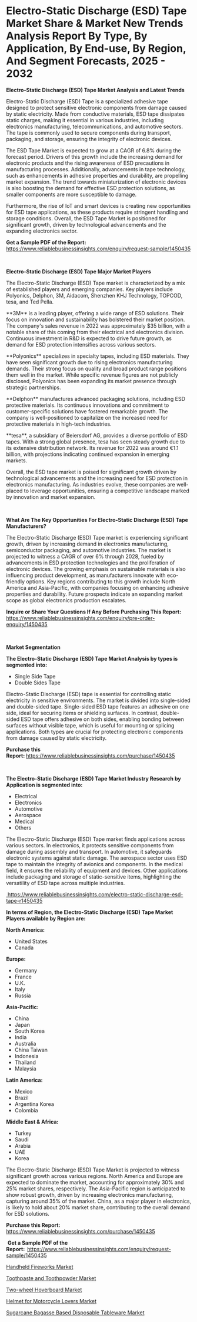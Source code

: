 <p><h1>Electro-Static Discharge (ESD) Tape Market Share & Market New Trends Analysis Report By Type, By Application, By End-use, By Region, And Segment Forecasts, 2025 - 2032</h1></p><p><strong>Electro-Static Discharge (ESD) Tape Market Analysis and Latest Trends</strong></p>
<p><p>Electro-Static Discharge (ESD) Tape is a specialized adhesive tape designed to protect sensitive electronic components from damage caused by static electricity. Made from conductive materials, ESD tape dissipates static charges, making it essential in various industries, including electronics manufacturing, telecommunications, and automotive sectors. The tape is commonly used to secure components during transport, packaging, and storage, ensuring the integrity of electronic devices.</p><p>The ESD Tape Market is expected to grow at a CAGR of 6.8% during the forecast period. Drivers of this growth include the increasing demand for electronic products and the rising awareness of ESD precautions in manufacturing processes. Additionally, advancements in tape technology, such as enhancements in adhesive properties and durability, are propelling market expansion. The trend towards miniaturization of electronic devices is also boosting the demand for effective ESD protection solutions, as smaller components are more susceptible to damage.</p><p>Furthermore, the rise of IoT and smart devices is creating new opportunities for ESD tape applications, as these products require stringent handling and storage conditions. Overall, the ESD Tape Market is positioned for significant growth, driven by technological advancements and the expanding electronics sector.</p></p>
<p><strong>Get a Sample PDF of the Report:&nbsp;</strong> <a href="https://www.reliablebusinessinsights.com/enquiry/request-sample/1450435?utm_campaign=116&utm_medium=2&utm_source=Github&utm_content=ia&utm_term=05042025&utm_id=electro-static-discharge-esd-tape">https://www.reliablebusinessinsights.com/enquiry/request-sample/1450435</a></p>
<p>&nbsp;</p>
<p><strong>Electro-Static Discharge (ESD) Tape Major Market Players</strong></p>
<p><p>The Electro-Static Discharge (ESD) Tape market is characterized by a mix of established players and emerging companies. Key players include Polyonics, Delphon, 3M, Aidacom, Shenzhen KHJ Technology, TOPCOD, tesa, and Ted Pella.</p><p>**3M** is a leading player, offering a wide range of ESD solutions. Their focus on innovation and sustainability has bolstered their market position. The company's sales revenue in 2022 was approximately $35 billion, with a notable share of this coming from their electrical and electronics division. Continuous investment in R&D is expected to drive future growth, as demand for ESD protection intensifies across various sectors.</p><p>**Polyonics** specializes in specialty tapes, including ESD materials. They have seen significant growth due to rising electronics manufacturing demands. Their strong focus on quality and broad product range positions them well in the market. While specific revenue figures are not publicly disclosed, Polyonics has been expanding its market presence through strategic partnerships.</p><p>**Delphon** manufactures advanced packaging solutions, including ESD protective materials. Its continuous innovations and commitment to customer-specific solutions have fostered remarkable growth. The company is well-positioned to capitalize on the increased need for protective materials in high-tech industries.</p><p>**tesa**, a subsidiary of Beiersdorf AG, provides a diverse portfolio of ESD tapes. With a strong global presence, tesa has seen steady growth due to its extensive distribution network. Its revenue for 2022 was around €1.1 billion, with projections indicating continued expansion in emerging markets.</p><p>Overall, the ESD tape market is poised for significant growth driven by technological advancements and the increasing need for ESD protection in electronics manufacturing. As industries evolve, these companies are well-placed to leverage opportunities, ensuring a competitive landscape marked by innovation and market expansion.</p></p>
<p>&nbsp;</p>
<p><strong>What Are The Key Opportunities For Electro-Static Discharge (ESD) Tape Manufacturers?</strong></p>
<p><p>The Electro-Static Discharge (ESD) Tape market is experiencing significant growth, driven by increasing demand in electronics manufacturing, semiconductor packaging, and automotive industries. The market is projected to witness a CAGR of over 6% through 2028, fueled by advancements in ESD protection technologies and the proliferation of electronic devices. The growing emphasis on sustainable materials is also influencing product development, as manufacturers innovate with eco-friendly options. Key regions contributing to this growth include North America and Asia-Pacific, with companies focusing on enhancing adhesive properties and durability. Future prospects indicate an expanding market scope as global electronics production escalates.</p></p>
<p><strong>Inquire or Share Your Questions If Any Before Purchasing This Report:</strong> <a href="https://www.reliablebusinessinsights.com/enquiry/pre-order-enquiry/1450435?utm_campaign=116&utm_medium=2&utm_source=Github&utm_content=ia&utm_term=05042025&utm_id=electro-static-discharge-esd-tape">https://www.reliablebusinessinsights.com/enquiry/pre-order-enquiry/1450435</a></p>
<p>&nbsp;</p>
<p><strong>Market Segmentation</strong></p>
<p><strong>The Electro-Static Discharge (ESD) Tape Market Analysis by types is segmented into:</strong></p>
<p><ul><li>Single Side Tape</li><li>Double Sides Tape</li></ul></p>
<p><p>Electro-Static Discharge (ESD) tape is essential for controlling static electricity in sensitive environments. The market is divided into single-sided and double-sided tape. Single-sided ESD tape features an adhesive on one side, ideal for securing items or shielding surfaces. In contrast, double-sided ESD tape offers adhesive on both sides, enabling bonding between surfaces without visible tape, which is useful for mounting or splicing applications. Both types are crucial for protecting electronic components from damage caused by static electricity.</p></p>
<p><strong>Purchase this Report:&nbsp;</strong><a href="https://www.reliablebusinessinsights.com/purchase/1450435?utm_campaign=116&utm_medium=2&utm_source=Github&utm_content=ia&utm_term=05042025&utm_id=electro-static-discharge-esd-tape">https://www.reliablebusinessinsights.com/purchase/1450435</a></p>
<p>&nbsp;</p>
<p><strong>The Electro-Static Discharge (ESD) Tape Market Industry Research by Application is segmented into:</strong></p>
<p><ul><li>Electrical</li><li>Electronics</li><li>Automotive</li><li>Aerospace</li><li>Medical</li><li>Others</li></ul></p>
<p><p>The Electro-Static Discharge (ESD) Tape market finds applications across various sectors. In electronics, it protects sensitive components from damage during assembly and transport. In automotive, it safeguards electronic systems against static damage. The aerospace sector uses ESD tape to maintain the integrity of avionics and components. In the medical field, it ensures the reliability of equipment and devices. Other applications include packaging and storage of static-sensitive items, highlighting the versatility of ESD tape across multiple industries.</p></p>
<p><a href="https://www.reliablebusinessinsights.com/electro-static-discharge-esd-tape-r1450435?utm_campaign=116&utm_medium=2&utm_source=Github&utm_content=ia&utm_term=05042025&utm_id=electro-static-discharge-esd-tape">&nbsp;https://www.reliablebusinessinsights.com/electro-static-discharge-esd-tape-r1450435</a></p>
<p><strong>In terms of Region, the Electro-Static Discharge (ESD) Tape Market Players available by Region are:</strong></p>
<p>
    <p> <strong> North America: </strong>
        <ul>
            <li>United States</li>
            <li>Canada</li>
        </ul>
        </p> 
    <p> <strong> Europe: </strong>
        <ul>
            <li>Germany</li>
            <li>France</li>
            <li>U.K.</li>
            <li>Italy</li>
            <li>Russia</li>
        </ul>
        </p> 
    <p> <strong> Asia-Pacific: </strong>
        <ul>
            <li>China</li>
            <li>Japan</li>
            <li>South Korea</li>
            <li>India</li>
            <li>Australia</li>
            <li>China Taiwan</li>
            <li>Indonesia</li>
            <li>Thailand</li>
            <li>Malaysia</li>
        </ul>
        </p> 
    <p> <strong> Latin America: </strong>
        <ul>
            <li>Mexico</li>
            <li>Brazil</li>
            <li>Argentina Korea</li>
            <li>Colombia</li>
        </ul>
        </p> 
    <p> <strong> Middle East & Africa: </strong>
        <ul>
            <li>Turkey</li>
            <li>Saudi</li>
            <li>Arabia</li>
            <li>UAE</li>
            <li>Korea</li>
        </ul>
    </p>
    </p>
<p><p>The Electro-Static Discharge (ESD) Tape Market is projected to witness significant growth across various regions. North America and Europe are expected to dominate the market, accounting for approximately 30% and 25% market shares, respectively. The Asia-Pacific region is anticipated to show robust growth, driven by increasing electronics manufacturing, capturing around 35% of the market. China, as a major player in electronics, is likely to hold about 20% market share, contributing to the overall demand for ESD solutions.</p></p>
<p><strong>Purchase this Report: </strong><a href="https://www.reliablebusinessinsights.com/purchase/1450435?utm_campaign=116&utm_medium=2&utm_source=Github&utm_content=ia&utm_term=05042025&utm_id=electro-static-discharge-esd-tape">https://www.reliablebusinessinsights.com/purchase/1450435</a></p>
<p>&nbsp;<strong>Get a Sample PDF of the Report:&nbsp;&nbsp;</strong><a href="https://www.reliablebusinessinsights.com/enquiry/request-sample/1450435?utm_campaign=116&utm_medium=2&utm_source=Github&utm_content=ia&utm_term=05042025&utm_id=electro-static-discharge-esd-tape">https://www.reliablebusinessinsights.com/enquiry/request-sample/1450435</a></p>
<p><strong></strong></p>
<p><p><a href="https://github.com/danzopachllq/Market-Research-Report-List-1/blob/main/handheld-fireworks-market.md?utm_campaign=116&utm_medium=2&utm_source=Github&utm_content=ia&utm_term=05042025&utm_id=electro-static-discharge-esd-tape">Handheld Fireworks Market</a></p><p><a href="https://github.com/catlowdarcys/Market-Research-Report-List-1/blob/main/toothpaste-and-toothpowder-market.md?utm_campaign=116&utm_medium=2&utm_source=Github&utm_content=ia&utm_term=05042025&utm_id=electro-static-discharge-esd-tape">Toothpaste and Toothpowder Market</a></p><p><a href="https://github.com/hadshpinay/Market-Research-Report-List-1/blob/main/two-wheel-hoverboard-market.md?utm_campaign=116&utm_medium=2&utm_source=Github&utm_content=ia&utm_term=05042025&utm_id=electro-static-discharge-esd-tape">Two-wheel Hoverboard Market</a></p><p><a href="https://github.com/ridchycarlas/Market-Research-Report-List-1/blob/main/helmet-for-motorcycle-lovers-market.md?utm_campaign=116&utm_medium=2&utm_source=Github&utm_content=ia&utm_term=05042025&utm_id=electro-static-discharge-esd-tape">Helmet for Motorcycle Lovers Market</a></p><p><a href="https://github.com/fabinbuddygc/Market-Research-Report-List-1/blob/main/sugarcane-bagasse-based-disposable-tableware-market.md?utm_campaign=116&utm_medium=2&utm_source=Github&utm_content=ia&utm_term=05042025&utm_id=electro-static-discharge-esd-tape">Sugarcane Bagasse Based Disposable Tableware Market</a></p></p>